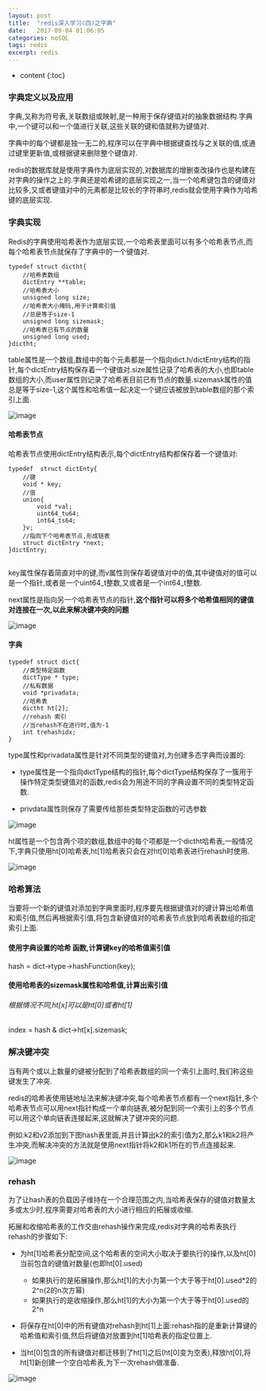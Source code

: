 ```yaml
---
layout: post
title:  "redis深入学习(四)之字典"
date:   2017-09-04 01:06:05
categories: noSQL
tags: redis
excerpt: redis
---
```



* content
{:toc}

### 字典定义以及应用

字典,又称为符号表,关联数组或映射,是一种用于保存键值对的抽象数据结构.字典中,一个键可以和一个值进行关联,这些关联的键和值就称为键值对.

字典中的每个键都是独一无二的,程序可以在字典中根据键查找与之关联的值,或通过键里更新值,或根据键来删除整个键值对.

redis的数据库就是使用字典作为底层实现的,对数据库的增删查改操作也是构建在对字典的操作之上的.字典还是哈希键的底层实现之一,当一个哈希键包含的键值对比较多,又或者键值对中的元素都是比较长的字符串时,redis就会使用字典作为哈希键的底层实现.


### 字典实现

Redis的字典使用哈希表作为底层实现,一个哈希表里面可以有多个哈希表节点,而每个哈希表节点就保存了字典中的一个键值对.

```
typedef struct dictht{
    //哈希表数组
    dictEntry **table;
    //哈希表大小
    unsigned long size;
    //哈希表大小掩码,用于计算索引值
    //总是等于size-1
    unsigned long sizemask;
    //哈希表已有节点的数量
    unsigned long used;
}dictht;

```
table属性是一个数组,数组中的每个元素都是一个指向dict.h/dictEntry结构的指针,每个dictEntry结构保存着一个键值对.size属性记录了哈希表的大小,也即table数组的大小,而user属性则记录了哈希表目前已有节点的数量.sizemask属性的值总是等于size-1,这个属性和哈希值一起决定一个键应该被放到table数组的那个索引上面.

![image](http://7xpuj1.com1.z0.glb.clouddn.com/%E5%93%88%E5%B8%8C%E8%A1%A8.png)

#### 哈希表节点

哈希表节点使用dictEntry结构表示,每个dictEntry结构都保存着一个键值对:

```
typedef  struct dictEnty{
    //键
    void * key;
    //值
    union{
        void *val;
        uint64_tu64;
        int64_ts64;
    }v;
    //指向下个哈希表节点,形成链表
    struct dictEntry *next;
}dictEntry;


```

key属性保存着简直对中的键,而v属性则保存着键值对中的值,其中键值对的值可以是一个指针,或者是一个uint64_t整数,又或者是一个int64_t整数.

next属性是指向另一个哈希表节点的指针,**这个指针可以将多个哈希值相同的键值对连接在一次,以此来解决键冲突的问题**

![image](http://7xpuj1.com1.z0.glb.clouddn.com/%E4%B8%A4%E4%B8%AA%E8%8A%82%E7%82%B9%E7%9A%84%E5%AD%97%E5%85%B8.png)

#### 字典

```
typedef struct dict{
    //类型特定函数
    dictType * type;
    //私有数据
    void *privadata;
    //哈希表
    dictht ht[2];
    //rehash 索引
    //当rehash不在进行时,值为-1
    int trehashidx;
}

```

type属性和privadata属性是针对不同类型的键值对,为创建多态字典而设置的:

- type属性是一个指向dictType结构的指针,每个dictType结构保存了一簇用于操作特定类型键值对的函数,redis会为用途不同的字典设置不同的类型特定函数.

- privdata属性则保存了需要传给那些类型特定函数的可选参数

![image](http://7xpuj1.com1.z0.glb.clouddn.com/dictType.png)

ht属性是一个包含两个项的数组,数组中的每个项都是一个dictht哈希表,一般情况下,字典只使用ht[0]哈希表,ht[1]哈希表只会在对ht[0]哈希表进行rehash时使用.

![image](http://7xpuj1.com1.z0.glb.clouddn.com/%E6%99%AE%E9%80%9A%E7%8A%B6%E6%80%81%E4%B8%8B%E7%9A%84%E5%AD%97%E5%85%B8.png)


### 哈希算法

当要将一个新的键值对添加到字典里面时,程序要先根据键值对的键计算出哈希值和索引值,然后再根据索引值,将包含新键值对的哈希表节点放到哈希表数组的指定索引上面.

#### 使用字典设置的哈希 函数,计算键key的哈希值索引值

hash = dict->type->hashFunction(key);
#### 使用哈希表的sizemask属性和哈希值,计算出索引值
###### 根据情况不同,ht[x]可以是ht[0]或者ht[1]
index = hash & dict->ht[x].sizemask;


### 解决键冲突

当有两个或以上数量的键被分配到了哈希表数组的同一个索引上面时,我们称这些键发生了冲突.

redis的哈希表使用链地址法来解决键冲突,每个哈希表节点都有一个next指针,多个哈希表节点可以用next指针构成一个单向链表,被分配到同一个索引上的多个节点可以用这个单向链表连接起来,这就解决了键冲突的问题.

例如:k2和v2添加到下图hash表里面,并且计算出k2的索引值为2,那么k1和k2将产生冲突,而解决冲突的方法就是使用next指针将k2和k1所在的节点连接起来.


![image](http://7xpuj1.com1.z0.glb.clouddn.com/%E9%93%BE%E8%A1%A8%E8%A7%A3%E5%86%B3%E5%86%B2%E7%AA%81.png)

### rehash

为了让hash表的负载因子维持在一个合理范围之内,当哈希表保存的键值对数量太多或太少时,程序需要对哈希表的大小进行相应的拓展或收缩.

拓展和收缩哈希表的工作交由rehash操作来完成,redis对字典的哈希表执行rehash的步骤如下:

- 为ht[1]哈希表分配空间,这个哈希表的空间大小取决于要执行的操作,以及ht[0]当前包含的键值对数量(也即ht[0].used)
  - 如果执行的是拓展操作,那么ht[1]的大小为第一个大于等于ht[0].used*2的2^n(2的n次方幂)
  - 如果执行的是收缩操作,那么ht[1]的大小为第一个大于等于ht[0].used的2^n

- 将保存在ht[0]中的所有键值对rehash到ht[1]上面:rehash指的是重新计算键的哈希值和索引值,然后将键值对放置到ht[1]哈希表的指定位置上.

- 当ht[0]包含的所有键值对都迁移到了ht[1]之后(ht[0]变为空表),释放ht[0],将ht[1]新创建一个空白哈希表,为下一次rehash做准备.


![image](http://7xpuj1.com1.z0.glb.clouddn.com/%E5%AD%97%E5%85%B8%E9%87%8D%E7%82%B9.png)
